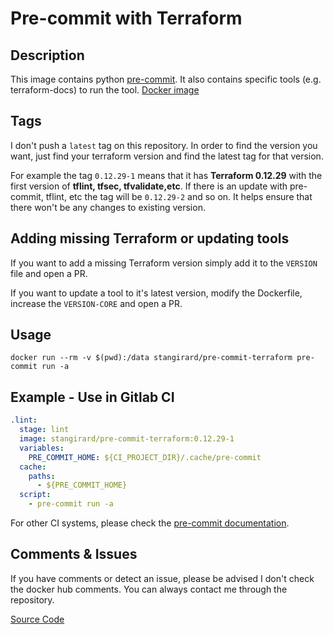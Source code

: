 # Pre-commit with Terraform
## Description

This image contains python [pre-commit](https://pre-commit.com/).
It also contains specific tools (e.g. terraform-docs) to run the tool.
[Docker image](https://hub.docker.com/r/stangirard/pre-commit-terraform)

## Tags

I don't push a `latest` tag on this repository. In order to find the version you want, just find your terraform version and find the latest tag for that version.

For example the tag `0.12.29-1` means that it has **Terraform 0.12.29** with the first version of **tflint, tfsec, tfvalidate,etc**.
If there is an update with pre-commit, tflint, etc the tag will be `0.12.29-2` and so on.
It helps ensure that there won't be any changes to existing version.

## Adding missing Terraform or updating tools

If you want to add a missing Terraform version simply add it to the `VERSION` file and open a PR.

If you want to update a tool to it's latest version, modify the Dockerfile, increase the `VERSION-CORE` and open a PR.
## Usage

`docker run --rm -v $(pwd):/data stangirard/pre-commit-terraform pre-commit run -a`

## Example - Use in Gitlab CI

```yaml
.lint:
  stage: lint
  image: stangirard/pre-commit-terraform:0.12.29-1
  variables:
    PRE_COMMIT_HOME: ${CI_PROJECT_DIR}/.cache/pre-commit
  cache:
    paths:
      - ${PRE_COMMIT_HOME}
  script:
    - pre-commit run -a
```

For other CI systems, please check the [pre-commit documentation](https://pre-commit.com/#pre-commitci-example).

## Comments & Issues

If you have comments or detect an issue, please be advised I don't check the docker hub comments.
You can always contact me through the repository.

[Source Code](https://gitlab.com/StanGirard/pre-commit-terraform)
